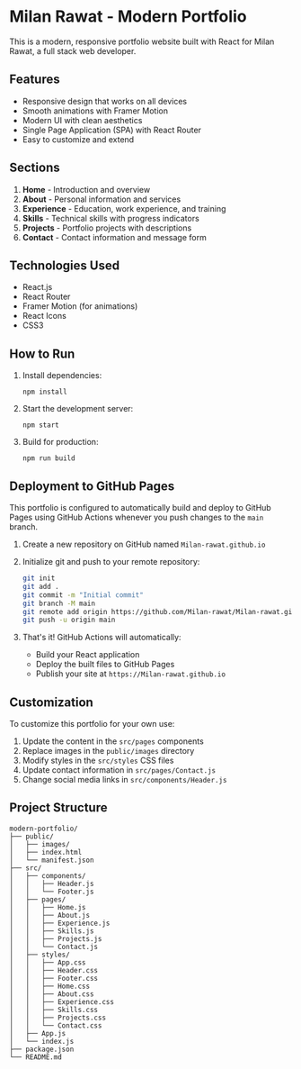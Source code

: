 # Milan Rawat - Modern Portfolio

This is a modern, responsive portfolio website built with React for Milan Rawat, a full stack web developer.

## Features

- Responsive design that works on all devices
- Smooth animations with Framer Motion
- Modern UI with clean aesthetics
- Single Page Application (SPA) with React Router
- Easy to customize and extend

## Sections

1. **Home** - Introduction and overview
2. **About** - Personal information and services
3. **Experience** - Education, work experience, and training
4. **Skills** - Technical skills with progress indicators
5. **Projects** - Portfolio projects with descriptions
6. **Contact** - Contact information and message form

## Technologies Used

- React.js
- React Router
- Framer Motion (for animations)
- React Icons
- CSS3

## How to Run

1. Install dependencies:
   ```
   npm install
   ```

2. Start the development server:
   ```
   npm start
   ```

3. Build for production:
   ```
   npm run build
   ```

## Deployment to GitHub Pages

This portfolio is configured to automatically build and deploy to GitHub Pages using GitHub Actions whenever you push changes to the `main` branch.

1. Create a new repository on GitHub named `Milan-rawat.github.io`

2. Initialize git and push to your remote repository:
   ```bash
   git init
   git add .
   git commit -m "Initial commit"
   git branch -M main
   git remote add origin https://github.com/Milan-rawat/Milan-rawat.github.io.git
   git push -u origin main
   ```

3. That's it! GitHub Actions will automatically:
   - Build your React application
   - Deploy the built files to GitHub Pages
   - Publish your site at `https://Milan-rawat.github.io`

## Customization

To customize this portfolio for your own use:

1. Update the content in the `src/pages` components
2. Replace images in the `public/images` directory
3. Modify styles in the `src/styles` CSS files
4. Update contact information in `src/pages/Contact.js`
5. Change social media links in `src/components/Header.js`

## Project Structure

```
modern-portfolio/
├── public/
│   ├── images/
│   ├── index.html
│   └── manifest.json
├── src/
│   ├── components/
│   │   ├── Header.js
│   │   └── Footer.js
│   ├── pages/
│   │   ├── Home.js
│   │   ├── About.js
│   │   ├── Experience.js
│   │   ├── Skills.js
│   │   ├── Projects.js
│   │   └── Contact.js
│   ├── styles/
│   │   ├── App.css
│   │   ├── Header.css
│   │   ├── Footer.css
│   │   ├── Home.css
│   │   ├── About.css
│   │   ├── Experience.css
│   │   ├── Skills.css
│   │   ├── Projects.css
│   │   └── Contact.css
│   ├── App.js
│   └── index.js
├── package.json
└── README.md
```
